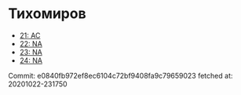 # Тихомиров
- [21: AC](21.md)
- [22: NA](22.md)
- [23: NA](23.md)
- [24: NA](24.md)

Commit: e0840fb972ef8ec6104c72bf9408fa9c79659023
 fetched at: 20201022-231750
